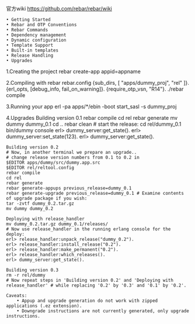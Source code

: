 官方wiki https://github.com/rebar/rebar/wiki

    • Getting Started
    • Rebar and OTP Conventions
    • Rebar Commands
    • Dependency management
    • Dynamic configuration
    • Template Support
    • Built-in templates
    • Release Handling
    • Upgrades



1.Creating the project
    rebar create-app appid=appname
    
2.Compiling with rebar
    rebar.config
    {sub_dirs, [ "apps/dummy_proj", "rel" ]}. 
    {erl_opts, [debug_info, fail_on_warning]}. 
    {require_otp_vsn, "R14"}.
    ./rebar compile

3.Running your app
    erl -pa apps/*/ebin -boot start_sasl -s dummy_proj
    

4.Upgrades
    Building version 0.1
    rebar compile 
    cd rel rebar generate 
    mv dummy dummy_0.1 
    cd .. 
    rebar clean # start the release: 
    cd rel/dummy_0.1 
    bin/dummy console 
    erl> dummy_server:get_state(). 
    erl> dummy_server:set_state(123). 
    erl> dummy_server:get_state(). 
    
    Building version 0.2
    # Now, in another terminal we prepare an upgrade.. 
    # change release version numbers from 0.1 to 0.2 in 
    $EDITOR apps/dummy/src/dummy.app.src 
    $EDITOR rel/reltool.config 
    rebar compile 
    cd rel 
    rebar generate 
    rebar generate-appups previous_release=dummy_0.1 
    rebar generate-upgrade previous_release=dummy_0.1 # Examine contents of upgrade package if you wish: 
    tar -zvtf dummy_0.2.tar.gz 
    mv dummy dummy_0.2 
    
    Deploying with release_handler
    mv dummy_0.2.tar.gz dummy_0.1/releases/ 
    # Now use release_handler in the running erlang console for the deploy: 
    erl> release_handler:unpack_release("dummy_0.2"). 
    erl> release_handler:install_release("0.2"). 
    erl> release_handler:make_permanent("0.2"). 
    erl> release_handler:which_releases(). 
    erl> dummy_server:get_state(). 
    
    Building version 0.3
    rm -r rel/dummy 
    # Now repeat steps in 'Building version 0.2' and 'Deploying with release_handler' # while replacing '0.2' by '0.3' and '0.1' by '0.2'. 
    
    Caveats:
        • Appup and upgrade generation do not work with zipped applications (.ez extension).
        • Downgrade instructions are not currently generated, only upgrade instructions.
    
    
    
    
    

